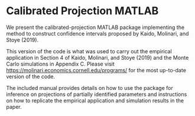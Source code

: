 # Calibrated Projection MATLAB
We present the calibrated-projection MATLAB package implementing the method to construct confidence intervals proposed by Kaido, Molinari, and Stoye (2019). 

This version of the code is what was used to carry out the empirical application in Section 4 of Kaido, Molinari, and Stoye (2019) and the Monte Carlo simulations in Appendix C. Please visit https://molinari.economics.cornell.edu/programs/ for the most up-to-date version of the code.

The included manual provides details on how to use the package for inference on projections of partially identified parameters and instructions on how to replicate the empirical application and simulation results in the paper.
